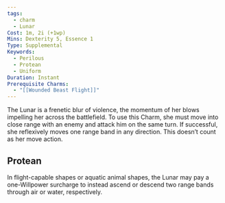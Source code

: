 ```yaml
---
tags:
  - charm
  - Lunar
Cost: 1m, 2i (+1wp)
Mins: Dexterity 5, Essence 1
Type: Supplemental
Keywords:
  - Perilous
  - Protean
  - Uniform
Duration: Instant
Prerequisite Charms:
  - "[[Wounded Beast Flight]]"
---
```

The Lunar is a frenetic blur of violence, the momentum of her blows impelling her across the battlefield. To use this Charm, she must move into close range with an enemy and attack him on the same turn. If successful, she reflexively moves one range band in any direction. This doesn’t count as her move action. 
## Protean 

In flight-capable shapes or aquatic animal shapes, the Lunar may pay a one-Willpower surcharge to instead ascend or descend two range bands through air or water, respectively.